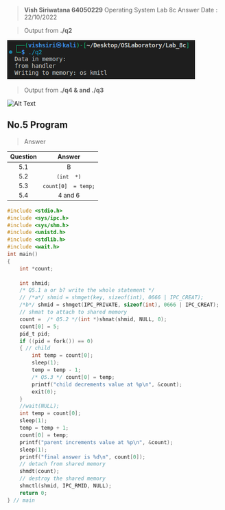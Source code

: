 >  **Vish Siriwatana 64050229**
> Operating System Lab 8c Answer
>Date : 22/10/2022

> Output from **./q2**

![q2 output](https://github.com/vishsiri/OSLaboratory/blob/main/Lab_8c/image/a.png)

> Output from **./q4 & and ./q3**

![Alt Text](http://103.174.190.55/cloud/b.gif)

## No.5 Program
> Answer

| Question  | Answer |
|--|--|
| <center>5.1 | <center>B |
| <center>5.2 | <center>`(int  *)` |
| <center>5.3 | <center>`count[0]  = temp;` |
| <center>5.4 | <center>4 and 6|
```c
#include <stdio.h>
#include <sys/ipc.h>
#include <sys/shm.h>
#include <unistd.h>
#include <stdlib.h>
#include <wait.h>
int main()
{
    int *count;

    int shmid;
    /* Q5.1 a or b? write the whole statement */
    // /*a*/ shmid = shmget(key, sizeof(int), 0666 | IPC_CREAT);
    /*b*/ shmid = shmget(IPC_PRIVATE, sizeof(int), 0666 | IPC_CREAT);
    // shmat to attach to shared memory
    count =  /* Q5.2 */(int *)shmat(shmid, NULL, 0);
    count[0] = 5;
    pid_t pid;
    if ((pid = fork()) == 0)
    { // child
        int temp = count[0];
        sleep(1);
        temp = temp - 1;
        /* Q5.3 */ count[0] = temp;
        printf("child decrements value at %p\n", &count);
        exit(0);
    }
    //wait(NULL);
    int temp = count[0];
    sleep(1);
    temp = temp + 1;
    count[0] = temp;
    printf("parent increments value at %p\n", &count);
    sleep(1);
    printf("final answer is %d\n", count[0]);
    // detach from shared memory
    shmdt(count);
    // destroy the shared memory
    shmctl(shmid, IPC_RMID, NULL);
    return 0;
} // main
```

